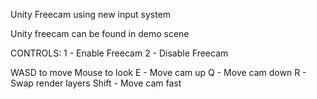 Unity Freecam using new input system

Unity freecam can be found in demo scene

CONTROLS:
1 - Enable Freecam
2 - Disable Freecam

WASD to move
Mouse to look
E - Move cam up
Q - Move cam down
R - Swap render layers
Shift - Move cam fast
